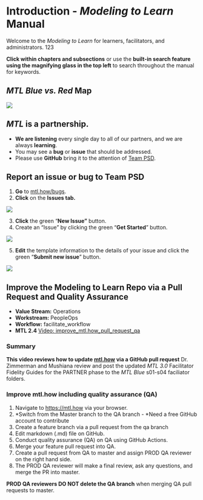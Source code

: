 # Introduction - *Modeling to Learn* Manual

Welcome to the *Modeling to Learn* for learners, facilitators, and administrators. 123

**Click within chapters and subsections** or use the **built-in search feature using the magnifying glass in the top left** to search throughout the manual for keywords.

## *MTL Blue vs. Red* Map

![](https://user-images.githubusercontent.com/59668647/109671072-9abe4080-7b28-11eb-94ae-c2a67b4d9a54.png)

## *MTL* is a partnership.

- **We are listening** every single day to all of our partners, and we are always **learning**.
- You may see a **bug** or **issue** that should be addressed.
- Please use **GitHub** bring it to the attention of [Team PSD](https://mtl.how/team).

## Report an issue or bug to Team PSD

1. **Go** to [mtl.how/bugs](https://mtl.how/bugs).
2. **Click** on the **Issues tab.**

![](https://user-images.githubusercontent.com/59668647/117360131-45c2e180-ae6d-11eb-8fcc-60a479401d0e.png)

3. **Click** the green “**New Issue”** button.
4. Create an “Issue” by clicking the green “**Get Started**” button.

![](https://user-images.githubusercontent.com/59668647/117360052-2926a980-ae6d-11eb-884a-d43a22e2d011.png)

5. **Edit** the template information to the details of your issue and click the green “**Submit new issue**” button.

![](https://user-images.githubusercontent.com/59668647/117360089-35126b80-ae6d-11eb-8472-f4ea154f4401.png)

## Improve the Modeling to Learn Repo via a Pull Request and Quality Assurance

- **Value Stream:** Operations
- **Workstream:** PeopleOps
- **Workflow:** facilitate_workflow
- **MTL 2.4** [Video: improve_mtl.how_pull_request_qa](https://dvagov.sharepoint.com/sites/mtl_facilitators/Shared%20Documents/General/Recordings/improve_mtl.how_pull_request_qa-20220520_100755-Meeting%20Recording.mp4?web=1)

### Summary

**This video reviews how to update [mtl.how](https://mtl.how) via a GitHub pull request**
Dr. Zimmerman and Mushiana review and post the updated _MTL 3.0_ Facilitator Fidelity Guides for the PARTNER phase to the _MTL Blue_ s01-s04 faciliator folders.

### Improve mtl.how including quality assurance (QA)

1.	Navigate to https://mtl.how via your browser.
2.	*Switch from the Master branch to the QA branch - *Need a free GitHub account to contribute  
3.	Create a feature branch via a pull request from the qa branch 
4.	Edit markdown (.md) file on GitHub.
5.	Conduct quality assurance (QA) on QA using GitHub Actions.
6.	Merge your feature pull request into QA. 
7.	Create a pull request from QA to master and assign PROD QA reviewer on the right hand side. 
8.	The PROD QA reviewer will make a final review, ask any questions, and merge the PR into master.

**PROD QA reviewers DO NOT delete the QA branch** when merging QA pull requests to master.


